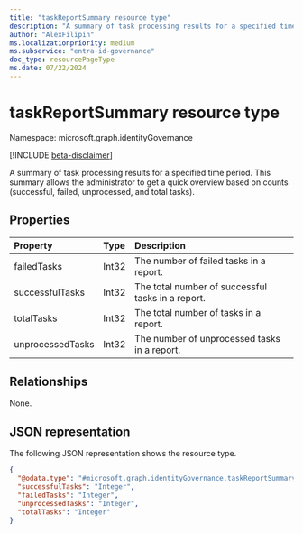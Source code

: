 ```yaml
---
title: "taskReportSummary resource type"
description: "A summary of task processing results for a specified time period. This summary allows the administrator to get a quick overview based on counts (successful, failed, unprocessed, and total tasks)."
author: "AlexFilipin"
ms.localizationpriority: medium
ms.subservice: "entra-id-governance"
doc_type: resourcePageType
ms.date: 07/22/2024
---
```


# taskReportSummary resource type

Namespace: microsoft.graph.identityGovernance

[!INCLUDE [beta-disclaimer](../../includes/beta-disclaimer.md)]

A summary of task processing results for a specified time period. This summary allows the administrator to get a quick overview based on counts (successful, failed, unprocessed, and total tasks).

## Properties

|Property|Type|Description|
|:---|:---|:---|
|failedTasks|Int32|The number of failed tasks in a report.|
|successfulTasks|Int32|The total number of successful tasks in a report.|
|totalTasks|Int32|The total number of tasks in a report.|
|unprocessedTasks|Int32|The number of unprocessed tasks in a report.|

## Relationships

None.

## JSON representation

The following JSON representation shows the resource type.
<!-- {
  "blockType": "resource",
  "@odata.type": "microsoft.graph.identityGovernance.taskReportSummary"
}
-->
``` json
{
  "@odata.type": "#microsoft.graph.identityGovernance.taskReportSummary",
  "successfulTasks": "Integer",
  "failedTasks": "Integer",
  "unprocessedTasks": "Integer",
  "totalTasks": "Integer"
}
```
